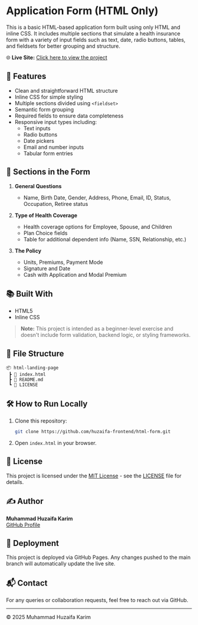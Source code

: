 # Application Form (HTML Only)

This is a basic HTML-based application form built using only HTML and inline CSS. It includes multiple sections that simulate a health insurance form with a variety of input fields such as text, date, radio buttons, tables, and fieldsets for better grouping and structure.

🌐 **Live Site:** [Click here to view the project](https://huzaifa-frontend.github.io/html-form/)

## 🚀 Features

- Clean and straightforward HTML structure
- Inline CSS for simple styling
- Multiple sections divided using `<fieldset>`
- Semantic form grouping
- Required fields to ensure data completeness
- Responsive input types including:
  - Text inputs
  - Radio buttons
  - Date pickers
  - Email and number inputs
  - Tabular form entries

## 🧾 Sections in the Form

1. **General Questions**
   - Name, Birth Date, Gender, Address, Phone, Email, ID, Status, Occupation, Retiree status

2. **Type of Health Coverage**
   - Health coverage options for Employee, Spouse, and Children
   - Plan Choice fields
   - Table for additional dependent info (Name, SSN, Relationship, etc.)

3. **The Policy**
   - Units, Premiums, Payment Mode
   - Signature and Date
   - Cash with Application and Modal Premium

## 📚 Built With

- HTML5
- Inline CSS

> **Note:** This project is intended as a beginner-level exercise and doesn't include form validation, backend logic, or styling frameworks.

## 📁 File Structure

```
📦 html-landing-page
 ┣ 📄 index.html
 ┣ 📄 README.md
 ┗ 📄 LICENSE
```

## 🛠️ How to Run Locally

1. Clone this repository:
   ```bash
   git clone https://github.com/huzaifa-frontend/html-form.git
   ```
2. Open `index.html` in your browser.

## 📄 License

This project is licensed under the [MIT License](LICENSE) - see the [LICENSE](LICENSE) file for details.

## ✍️ Author

**Muhammad Huzaifa Karim**  
[GitHub Profile](https://github.com/huzaifakarim1)

## 🔄 Deployment

This project is deployed via GitHub Pages. Any changes pushed to the main branch will automatically update the live site.

## 📬 Contact

For any queries or collaboration requests, feel free to reach out via GitHub.

---

© 2025 Muhammad Huzaifa Karim
